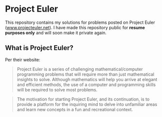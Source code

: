 # Project Euler

This repository contains my solutions for problems posted on Project Euler (www.projecteuler.net). I have made this repository public for **resume purposes only** and will soon make it private again.

## What is Project Euler?
Per their website:

> Project Euler is a series of challenging mathematical/computer programming problems that will require more than just mathematical insights to solve. Although mathematics will help you arrive at elegant and efficient methods, the use of a computer and programming skills will be required to solve most problems.

> The motivation for starting Project Euler, and its continuation, is to provide a platform for the inquiring mind to delve into unfamiliar areas and learn new concepts in a fun and recreational context.
